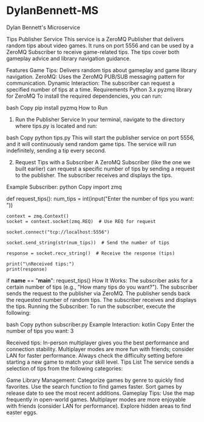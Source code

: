 # DylanBennett-MS
Dylan Bennett's Microservice

Tips Publisher Service
This service is a ZeroMQ Publisher that delivers random tips about video games. It runs on port 5556 and can be used by a ZeroMQ Subscriber to receive game-related tips. The tips cover both gameplay advice and library navigation guidance.

Features
Game Tips: Delivers random tips about gameplay and game library navigation.
ZeroMQ: Uses the ZeroMQ PUB/SUB messaging pattern for communication.
Dynamic Interaction: The subscriber can request a specified number of tips at a time.
Requirements
Python 3.x
pyzmq library for ZeroMQ
To install the required dependencies, you can run:

bash
Copy
pip install pyzmq
How to Run
1. Run the Publisher Service
In your terminal, navigate to the directory where tips.py is located and run:

bash
Copy
python tips.py
This will start the publisher service on port 5556, and it will continuously send random game tips. The service will run indefinitely, sending a tip every second.

2. Request Tips with a Subscriber
A ZeroMQ Subscriber (like the one we built earlier) can request a specific number of tips by sending a request to the publisher. The subscriber receives and displays the tips.

Example Subscriber:
python
Copy
import zmq

def request_tips():
    num_tips = int(input("Enter the number of tips you want: "))
    
    context = zmq.Context()
    socket = context.socket(zmq.REQ)  # Use REQ for request
    
    socket.connect("tcp://localhost:5556")
    
    socket.send_string(str(num_tips))  # Send the number of tips
    
    response = socket.recv_string()  # Receive the response (tips)
    
    print("\nReceived tips:")
    print(response)

if __name__ == "__main__":
    request_tips()
How It Works:
The subscriber asks for a certain number of tips (e.g., "How many tips do you want?").
The subscriber sends the request to the publisher via ZeroMQ.
The publisher sends back the requested number of random tips.
The subscriber receives and displays the tips.
Running the Subscriber:
To run the subscriber, execute the following:

bash
Copy
python subscriber.py
Example Interaction:
kotlin
Copy
Enter the number of tips you want: 3

Received tips:
In-person multiplayer gives you the best performance and connection stability.
Multiplayer modes are more fun with friends; consider LAN for faster performance.
Always check the difficulty setting before starting a new game to match your skill level.
Tips List
The service sends a selection of tips from the following categories:

Game Library Management:
Categorize games by genre to quickly find favorites.
Use the search function to find games faster.
Sort games by release date to see the most recent additions.
Gameplay Tips:
Use the map frequently in open-world games.
Multiplayer modes are more enjoyable with friends (consider LAN for performance).
Explore hidden areas to find easter eggs.
